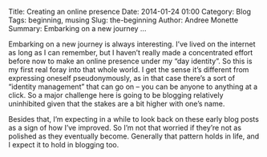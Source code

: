 Title: Creating an online presence
Date: 2014-01-24 01:00
Category: Blog
Tags: beginning, musing
Slug: the-beginning
Author: Andree Monette
Summary: Embarking on a new journey ... 

Embarking on a new journey is always interesting. I’ve lived on the internet as long as I can remember, but I haven’t really made a concentrated effort before now to make an online presence under my “day identity”. So this is my first real foray into that whole world. I get the sense it’s different from expressing oneself pseudonymously, as in that case there’s a sort of “identity management” that can go on – you can be anyone to anything at a click. So a major challenge here is going to be blogging relatively uninhibited given that the stakes are a bit higher with one’s name.

Besides that, I’m expecting in a while to look back on these early blog posts as a sign of how I’ve improved. So I’m not that worried if they’re not as polished as they eventually become. Generally that pattern holds in life, and I expect it to hold in blogging too.

